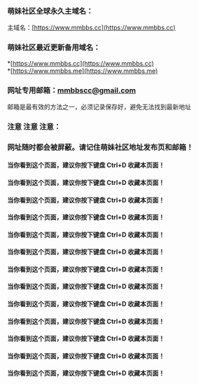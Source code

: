 ### 萌妹社区全球永久主域名：
主域名：[https://www.mmbbs.cc](https://www.mmbbs.cc)  

### 萌妹社区最近更新备用域名：
*[https://www.mmbbs.cc](https://www.mmbbs.cc)  
*[https://www.mmbbs.me](https://www.mmbbs.me)  

### 网址专用邮箱：mmbbscc@gmail.com
邮箱是最有效的方法之一，必须记录保存好，避免无法找到最新地址



### 注意 注意 注意：
### 网址随时都会被屏蔽。请记住萌妹社区地址发布页和邮箱！
#### 当你看到这个页面，建议你按下键盘 Ctrl+D 收藏本页面！ 
#### 当你看到这个页面，建议你按下键盘 Ctrl+D 收藏本页面！ 
#### 当你看到这个页面，建议你按下键盘 Ctrl+D 收藏本页面！ 
#### 当你看到这个页面，建议你按下键盘 Ctrl+D 收藏本页面！  
#### 当你看到这个页面，建议你按下键盘 Ctrl+D 收藏本页面！ 
#### 当你看到这个页面，建议你按下键盘 Ctrl+D 收藏本页面！ 
#### 当你看到这个页面，建议你按下键盘 Ctrl+D 收藏本页面！ 
#### 当你看到这个页面，建议你按下键盘 Ctrl+D 收藏本页面！ 
#### 当你看到这个页面，建议你按下键盘 Ctrl+D 收藏本页面！ 
#### 当你看到这个页面，建议你按下键盘 Ctrl+D 收藏本页面！ 
#### 当你看到这个页面，建议你按下键盘 Ctrl+D 收藏本页面！ 
#### 当你看到这个页面，建议你按下键盘 Ctrl+D 收藏本页面！ 
#### 当你看到这个页面，建议你按下键盘 Ctrl+D 收藏本页面！
